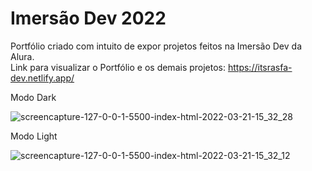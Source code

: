 # Imersão Dev 2022
Portfólio criado com intuito de expor projetos feitos na Imersão Dev da Alura.<br>
Link para visualizar o Portfólio e os demais projetos: https://itsrasfa-dev.netlify.app/
<br> <p>Modo Dark</p>
![screencapture-127-0-0-1-5500-index-html-2022-03-21-15_32_28](https://user-images.githubusercontent.com/97412434/159340594-b4f181d6-93c0-4113-b24d-18689ff24a76.png)
<br> <p>Modo Light</p>
![screencapture-127-0-0-1-5500-index-html-2022-03-21-15_32_12](https://user-images.githubusercontent.com/97412434/159340638-349e5fc5-07f1-49d0-a7de-3f6731fab085.png)




